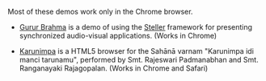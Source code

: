 Most of these demos work only in the Chrome browser.

- [Gurur Brahma](gurur/gurur.html) is a demo of using the [Steller] framework
  for presenting synchronized audio-visual applications. (Works in Chrome)

- [Karunimpa](karunimpa/karunimpa.html) is a HTML5 browser for the Sahānā
  varnam "Karunimpa idi manci tarunamu", performed by Smt. Rajeswari
  Padmanabhan and Smt. Ranganayaki Rajagopalan. (Works in Chrome and Safari)

[Steller]: https://github.com/srikumarks/steller

